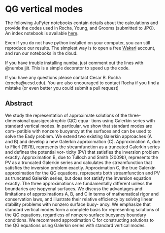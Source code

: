 # QG vertical modes
<p>The following JuPyter notebooks contain details about the calculations and provide the codes used in Rocha, Young, and Grooms (submitted to JPO). An index  notebook is available <a href="http://nbviewer.ipython.org/github/crocha700/qg_vertical_modes/blob/master/index.ipynb">here</a>.</p>

<p>Even if you do not have python installed on your computer, you can still reproduce our results. The simplest way is to open a free <a href="https://wakari.io" target="_new">Wakari</a> account, and run our notebooks in the cloud.</p>

<p>If you have trouble installing numba, just comment out the lines with @numba.jjit. This is a simple decorator to speed up the code.</p>

<p>If you have any questions please contact Cesar B. Rocha (crocha@ucsd.edu). You are also encouraged to contact Rocha if you find a mistake (or even better you could submit a pull request)</p>

## Abstract
We study the representation of approximate solutions of the three-dimensional quasigeostrophic (QG) equa- tions using Galerkin series with standard vertical modes. In particular, we show that standard modes are com- patible with nonzero buoyancy at the surfaces and can be used to solve the Eady problem. We extend two existing Galerkin approaches (A and B) and develop a new Galerkin approximation (C). Approximation A, due to Flierl (1978), represents the streamfunction as a truncated Galerkin series and defines the potential vor- ticity (PV) that satisfies the inversion problem exactly. Approximation B, due to Tulloch and Smith (2009b), represents the PV as a truncated Galerkin series and calculates the streamfunction that satisfies the inversion problem exactly. Approximation C, the true Galerkin approximation for the QG equations, represents both streamfunction and PV as truncated Galerkin series, but does not satisfy the inversion equation exactly. The three approximations are fundamentally different unless the boundaries are isopycnal surfaces. We discuss the advantages and limitations of approximations A, B, and C in terms of mathematical rigor and conservation laws, and illustrate their relative efficiency by solving linear stability problems with nonzero surface buoy- ancy. We emphasize that standard vertical modes form a complete basis for representing solutions of the QG equations, regardless of nonzero surface buoyancy boundary conditions. We recommend approximation C for constructing solutions to the QG equations using Galerkin series with standard vertical modes.

